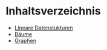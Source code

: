 # Inhaltsverzeichnis
* [Lineare Datenstukturen](/linear.md)
* [Bäume](/baum.md) 
* [Graphen](/graph.md)
